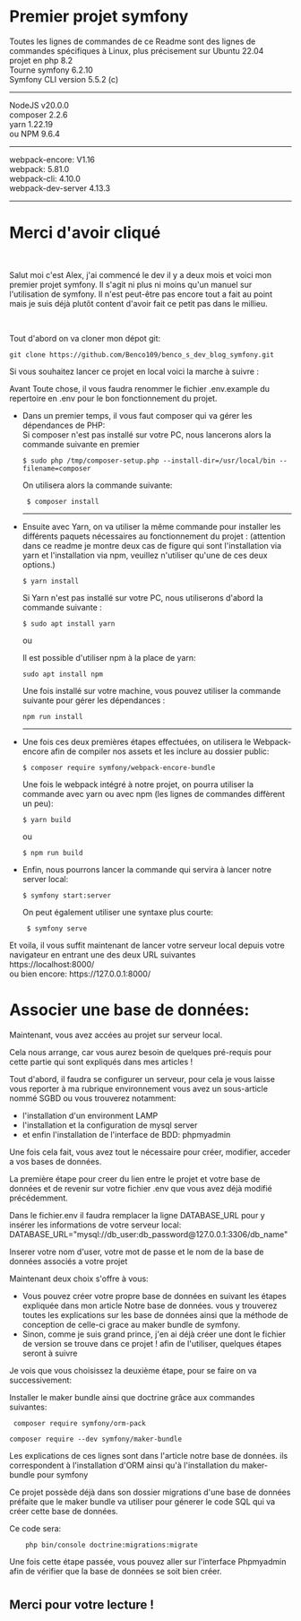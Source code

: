# Premier projet symfony


Toutes les lignes de commandes de ce Readme sont des lignes de commandes spécifiques à Linux, plus
précisement sur Ubuntu 22.04 <br>
projet en php 8.2 <br>
Tourne symfony 6.2.10 <br>
Symfony CLI version 5.5.2 (c)

<hr>

NodeJS v20.0.0 <br>
composer 2.2.6 <br>
yarn 1.22.19 <br>
ou NPM 9.6.4

<hr>

webpack-encore: V1.16 <br>
webpack: 5.81.0 <br>
webpack-cli: 4.10.0 <br>
webpack-dev-server 4.13.3 <br>

<hr>

# <h1>Merci d'avoir cliqué</h1>

<br>

<p> Salut moi c'est Alex, j'ai commencé le dev il y a deux mois et voici mon premier projet symfony. Il s'agit ni plus ni moins qu'un manuel sur l'utilisation de symfony.
Il n'est peut-être pas encore tout a fait au point mais je suis déjà plutôt content d'avoir fait ce petit pas dans le millieu. <p>

<br>
<p>Tout d'abord on va cloner mon dépot git:</p>

    git clone https://github.com/Benco109/benco_s_dev_blog_symfony.git

<p>Si vous souhaitez lancer ce projet en local voici la marche à suivre :<p>

Avant Toute chose, il vous faudra renommer le fichier .env.example du repertoire en .env pour le bon fonctionnement du projet.

<ul>
  <li>  Dans un premier temps, il vous faut composer qui va gérer les dépendances de PHP: <br>
    Si composer n'est pas installé sur votre PC, nous lancerons alors la commande suivante en premier <br>

    $ sudo php /tmp/composer-setup.php --install-dir=/usr/local/bin --filename=composer 

  <p> On utilisera alors la commande suivante: </p> 
    
     $ composer install

<hr>  

  <li>  Ensuite avec Yarn, on va utiliser la même commande pour installer les différents paquets nécessaires au fonctionnement du projet : (attention dans ce readme
je montre deux cas de figure qui sont l'installation via yarn et l'installation via npm, veuillez n'utiliser qu'une de ces deux options.)<br>

    $ yarn install

Si Yarn n'est pas installé sur votre PC, nous utiliserons d'abord la commande suivante :

    $ sudo apt install yarn

ou

Il est possible d'utiliser npm à la place de yarn:

    sudo apt install npm

Une fois installé sur votre machine, vous pouvez utiliser la commande suivante pour gérer les dépendances :

    npm run install

<hr>

  <li>  Une fois ces deux premières étapes effectuées, on utilisera le Webpack-encore afin de compiler nos assets et les inclure au dossier public: <br>

    $ composer require symfony/webpack-encore-bundle

  Une fois le webpack intégré à notre projet, on pourra utiliser la commande avec yarn ou avec npm (les lignes de commandes diffèrent un peu): <br>

    $ yarn build
ou

    $ npm run build


  </li>
  <li>  Enfin, nous pourrons lancer la commande qui servira à lancer notre server local: <br>

    $ symfony start:server
  On peut également utiliser une syntaxe plus courte:

     $ symfony serve
</ul>


<p> Et voila, il vous suffit maintenant de lancer votre serveur local depuis votre navigateur en entrant une des deux URL suivantes <br>
  https://localhost:8000/ <br>
  ou bien encore: https://127.0.0.1:8000/ </p>

# <h1>Associer une base de données:</h1>

<p>Maintenant, vous avez accées au projet sur serveur local.</p>
<p>Cela nous arrange, car vous aurez besoin de quelques pré-requis pour cette partie qui sont 
expliqués dans mes articles !</p>

<p>Tout d'abord, il faudra se configurer un serveur, pour cela je vous laisse vous reporter à ma rubrique environnement
vous avez un sous-article nommé SGBD ou vous trouverez notamment:</p>

<ul>
<li>l'installation d'un environment LAMP</li>
<li>l'installation et la configuration de mysql server</li>
<li>et enfin l'installation de l'interface de BDD: phpmyadmin</li>
</ul>

<p>Une fois cela fait, vous avez tout le nécessaire pour créer, modifier, acceder a vos bases de données.</p>

<p>La première étape pour creer du lien entre le projet et votre base de données et de revenir sur votre fichier .env
que vous avez déjà modifié précédemment.</p>

<p>Dans le fichier.env il faudra remplacer la ligne DATABASE_URL pour y insérer les informations de votre serveur local:
DATABASE_URL="mysql://db_user:db_password@127.0.0.1:3306/db_name"</p>

<p>Inserer votre nom d'user, votre mot de passe et le nom de la base de données associés a votre projet</p>

<p>Maintenant deux choix s'offre à vous:</p>

<ul>
    <li>Vous pouvez créer votre propre base de données en suivant les étapes expliquée dans mon article Notre base de données.
    vous y trouverez toutes les explications sur les base de données ainsi que la méthode de conception de celle-ci grace au maker bundle de symfony.</li>
    <li>Sinon, comme je suis grand prince, j'en ai déjà créer une dont le fichier de version se trouve dans ce projet ! afin de l'utiliser, quelques étapes seront à suivre</li>
</ul>

<p>Je vois que vous choisissez la deuxième étape, pour se faire on va successivement:</p>

Installer le maker bundle ainsi que doctrine grâce aux commandes suivantes:

     composer require symfony/orm-pack 

    composer require --dev symfony/maker-bundle

<p>Les explications de ces lignes sont dans l'article notre base de données. ils correspondent à l'installation d'ORM
ainsi qu'à l'installation du maker-bundle pour symfony</p>

<p>Ce projet possède déjà dans son dossier migrations d'une base de données préfaite que le maker bundle va utiliser pour génerer le code
SQL qui va créer cette base de données.</p>

<p>Ce code sera:</p>

        php bin/console doctrine:migrations:migrate 

<p>Une fois cette étape passée, vous pouvez aller sur l'interface Phpmyadmin afin de vérifier que la base de données se soit bien créer.</p>

# <h2>Merci pour votre lecture !</h2>